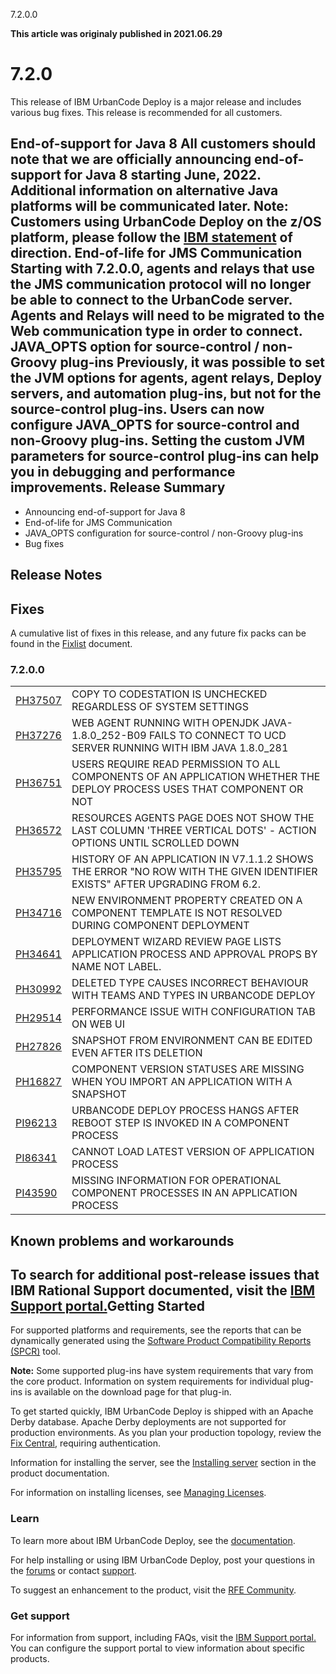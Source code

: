 





7.2.0.0

**This article was originaly published in 2021.06.29**


7.2.0
=====




This release of IBM UrbanCode Deploy is a major release and includes various bug fixes. This release is recommended for all customers.

End-of-support for Java 8
All customers should note that we are officially announcing end-of-support for Java 8 starting June, 2022. Additional information on alternative Java platforms will be communicated later. **Note:** Customers using UrbanCode Deploy on the z/OS platform, please follow the [IBM statement](https://www-01.ibm.com/common/ssi/ShowDoc.wss?docURL=/common/ssi/rep_ca/8/897/ENUS220-008/index.html&request_locale=en) of direction.
End-of-life for JMS Communication
Starting with 7.2.0.0, agents and relays that use the JMS communication protocol will no longer be able to connect to the UrbanCode server. Agents and Relays will need to be migrated to the Web communication type in order to connect.
JAVA\_OPTS option for source-control / non-Groovy plug-ins
Previously, it was possible to set the JVM options for agents, agent relays, Deploy servers, and automation plug-ins, but not for the source-control plug-ins. Users can now configure JAVA\_OPTS for source-control and non-Groovy plug-ins. Setting the custom JVM parameters for source-control plug-ins can help you in debugging and performance improvements.
Release Summary
---------------

  
* Announcing end-of-support for Java 8
* End-of-life for JMS Communication
* JAVA\_OPTS configuration for source-control / non-Groovy plug-ins
* Bug fixes

Release Notes
-------------

  
Fixes
-----


A cumulative list of fixes in this release, and any future fix packs can be found in the [Fixlist](https://www.urbancode.com/whats-new/deployfixlist/) document.
### 7.2.0.0




|  |  |
| --- | --- |
| [PH37507](http://www.ibm.com/support/docview.wss?uid=swg1PH37507) | COPY TO CODESTATION IS UNCHECKED REGARDLESS OF SYSTEM SETTINGS |
| [PH37276](http://www.ibm.com/support/docview.wss?uid=swg1PH37276) | WEB AGENT RUNNING WITH OPENJDK JAVA-1.8.0\_252-B09 FAILS TO CONNECT TO UCD SERVER RUNNING WITH IBM JAVA 1.8.0\_281 |
| [PH36751](http://www.ibm.com/support/docview.wss?uid=swg1PH36751) | USERS REQUIRE READ PERMISSION TO ALL COMPONENTS OF AN APPLICATION WHETHER THE DEPLOY PROCESS USES THAT COMPONENT OR NOT |
| [PH36572](http://www.ibm.com/support/docview.wss?uid=swg1PH36572) | RESOURCES AGENTS PAGE DOES NOT SHOW THE LAST COLUMN 'THREE VERTICAL DOTS' - ACTION OPTIONS UNTIL SCROLLED DOWN |
| [PH35795](http://www.ibm.com/support/docview.wss?uid=swg1PH35795) | HISTORY OF AN APPLICATION IN V7.1.1.2 SHOWS THE ERROR "NO ROW WITH THE GIVEN IDENTIFIER EXISTS" AFTER UPGRADING FROM 6.2. |
| [PH34716](http://www.ibm.com/support/docview.wss?uid=swg1PH34716) | NEW ENVIRONMENT PROPERTY CREATED ON A COMPONENT TEMPLATE IS NOT RESOLVED DURING COMPONENT DEPLOYMENT |
| [PH34641](http://www.ibm.com/support/docview.wss?uid=swg1PH34641) | DEPLOYMENT WIZARD REVIEW PAGE LISTS APPLICATION PROCESS AND APPROVAL PROPS BY NAME NOT LABEL. |
| [PH30992](http://www.ibm.com/support/docview.wss?uid=swg1PH30992) | DELETED TYPE CAUSES INCORRECT BEHAVIOUR WITH TEAMS AND TYPES IN URBANCODE DEPLOY |
| [PH29514](http://www.ibm.com/support/docview.wss?uid=swg1PH29514) | PERFORMANCE ISSUE WITH CONFIGURATION TAB ON WEB UI |
| [PH27826](http://www.ibm.com/support/docview.wss?uid=swg1PH27826) | SNAPSHOT FROM ENVIRONMENT CAN BE EDITED EVEN AFTER ITS DELETION |
| [PH16827](http://www.ibm.com/support/docview.wss?uid=swg1PH16827) | COMPONENT VERSION STATUSES ARE MISSING WHEN YOU IMPORT AN APPLICATION WITH A SNAPSHOT |
| [PI96213](http://www.ibm.com/support/docview.wss?uid=swg1PI96213) | URBANCODE DEPLOY PROCESS HANGS AFTER REBOOT STEP IS INVOKED IN A COMPONENT PROCESS |
| [PI86341](http://www.ibm.com/support/docview.wss?uid=swg1PI86341) | CANNOT LOAD LATEST VERSION OF APPLICATION PROCESS |
| [PI43590](http://www.ibm.com/support/docview.wss?uid=swg1PI43590) | MISSING INFORMATION FOR OPERATIONAL COMPONENT PROCESSES IN AN APPLICATION PROCESS |


Known problems and workarounds
------------------------------


To search for additional post-release issues that IBM Rational Support documented, visit the [IBM Support portal.](https://www-947.ibm.com/support/entry/myportal/support?brandind=Rational)Getting Started
---------------

  
For supported platforms and requirements, see the reports that can be dynamically generated using the [Software Product Compatibility Reports (SPCR)](https://www.ibm.com/software/reports/compatibility/clarity/index.html) tool.

**Note:** Some supported plug-ins have system requirements that vary from the core product. Information on system requirements for individual plug-ins is available on the download page for that plug-in.

To get started quickly, IBM UrbanCode Deploy is shipped with an Apache Derby database. Apache Derby deployments are not supported for production environments. As you plan your production topology, review the [Fix Central](https://www.ibm.com/support/fixcentral/swg/selectFixes?parent=ibm~Rational&product=ibm/Rational/IBM+UrbanCode+Deploy&release=All&platform=All&function=all), requiring authentication.

Information for installing the server, see the [Installing server](http://www-01.ibm.com/support/knowledgecenter/SS4GSP_7.2.0/com.ibm.udeploy.install.doc/topics/install_ch.html) section in the product documentation.

For information on installing licenses, see [Managing Licenses](https://www.ibm.com/support/knowledgecenter/SS4GSP_7.2.0/com.ibm.udeploy.doc/topics/licenseManage.html).
### Learn


To learn more about IBM UrbanCode Deploy, see the [documentation](http://www-01.ibm.com/support/knowledgecenter/SS4GSP_7.2.0/com.ibm.udeploy.doc/ucd_version_welcome.html).

For help installing or using IBM UrbanCode Deploy, post your questions in the [forums](https://developer.ibm.com/answers?community=urbancode) or contact [support](http://www-947.ibm.com/support/entry/portal/support?brandind=Rational).

To suggest an enhancement to the product, visit the [RFE Community](http://www.ibm.com/developerworks/rfe/execute?use_case=submitRfe).
### Get support


For information from support, including FAQs, visit the [IBM Support portal.](https://www.ibm.com/support/home) You can configure the support portal to view information about specific products.




